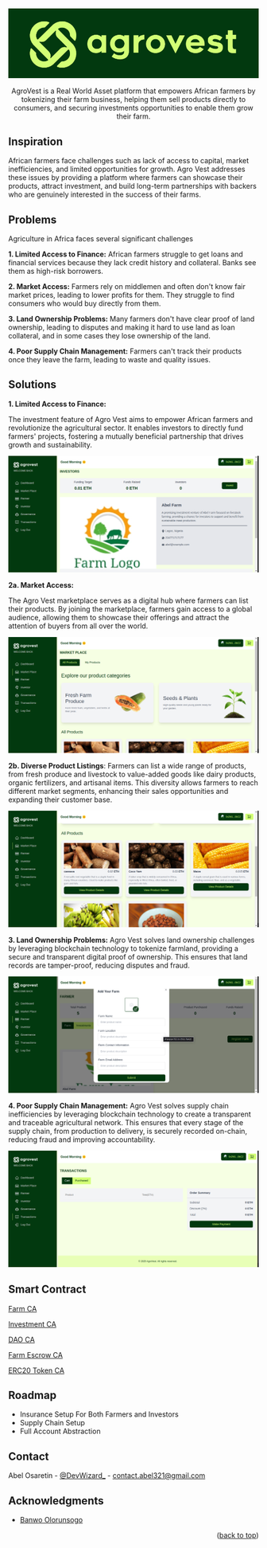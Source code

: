 <!-- Improved compatibility of back to top link: See: https://github.com/othneildrew/Best-README-Template/pull/73 -->

<a id="readme-top"></a>

<!--
*** Thanks for checking out the Best-README-Template. If you have a suggestion
*** that would make this better, please fork the repo and create a pull request
*** or simply open an issue with the tag "enhancement".
*** Don't forget to give the project a star!
*** Thanks again! Now go create something AMAZING! :D
-->

<!-- PROJECT SHIELDS -->
<!--
*** I'm using markdown "reference style" links for readability.
*** Reference links are enclosed in brackets [ ] instead of parentheses ( ).
*** See the bottom of this document for the declaration of the reference variables
*** for contributors-url, forks-url, etc. This is an optional, concise syntax you may use.
*** https://www.markdownguide.org/basic-syntax/#reference-style-links
-->

<!-- PROJECT LOGO -->
<br />
<div align="center">
  <a>
    <img src="images/agrovestLogo.png" alt="Logo">
  </a>

  <p align="center">
    AgroVest is a Real World Asset platform that empowers African farmers by tokenizing their farm business, helping them sell products directly to consumers, and securing investments opportunities to enable them grow their farm.

</div>

<!-- GETTING STARTED -->

## Inspiration

African farmers face challenges such as lack of access to capital, market inefficiencies, and limited opportunities for growth. Agro Vest addresses these issues by providing a platform where farmers can showcase their products, attract investment, and build long-term partnerships with backers who are genuinely interested in the success of their farms.

## Problems

Agriculture in Africa faces several significant challenges

**1. Limited Access to Finance:** African farmers struggle to get loans and financial services because they lack credit history and collateral. Banks see them as high-risk borrowers.

**2. Market Access:** Farmers rely on middlemen and often don't know fair market prices, leading to lower profits for them. They struggle to find consumers who would buy directly from them.

**3. Land Ownership Problems:** Many farmers don't have clear proof of land ownership, leading to disputes and making it hard to use land as loan collateral, and in some cases they lose ownership of the land.

**4. Poor Supply Chain Management:** Farmers can't track their products once they leave the farm, leading to waste and quality issues.

## Solutions

**1. Limited Access to Finance:**

The investment feature of Agro Vest aims to empower African farmers and revolutionize the agricultural sector. It enables investors to directly fund farmers' projects, fostering a mutually beneficial partnership that drives growth and sustainability.

<div align="left">
  <a>
    <img src="images/Investment.png" alt="Logo">
  </a>

<br />

**2a. Market Access:**

The Agro Vest marketplace serves as a digital hub where farmers can list their products. By joining the marketplace, farmers gain access to a global audience, allowing them to showcase their offerings and attract the attention of buyers from all over the world.

  <div align="left">
  <a>
    <img src="images/MarketPlace.png" alt="Logo">
  </a>

<br />

**2b. Diverse Product Listings**: Farmers can list a wide range of products, from fresh produce and livestock to value-added goods like dairy products, organic fertilizers, and artisanal items. This diversity allows farmers to reach different market segments, enhancing their sales opportunities and expanding their customer base.

  <div align="left">
  <a>
    <img src="images/DiverseProduct.png" alt="Logo">
  </a>

  <br/>

**3. Land Ownership Problems:**
Agro Vest solves land ownership challenges by leveraging blockchain technology to tokenize farmland, providing a secure and transparent digital proof of ownership. This ensures that land records are tamper-proof, reducing disputes and fraud.

  <div align="left">
  <a>
    <img src="images/AddFarm.png" alt="Logo">
  </a>

  <br/>

**4. Poor Supply Chain Management:** Agro Vest solves supply chain inefficiencies by leveraging blockchain technology to create a transparent and traceable agricultural network. This ensures that every stage of the supply chain, from production to delivery, is securely recorded on-chain, reducing fraud and improving accountability.

 <div align="left">
  <a>
    <img src="images/TransactionHistory.png" alt="Logo">
  </a>

  <br/>

<!-- ## How We Built It

- **Solidity Smart Contracts**
- **Scaffold ETH**
- **Optimisim**
- **The Graph**
- **Next Js**

## Challenges We Ran Into

- **Circles**::
- **The Graph**:
- **Scaffold ETH**: -->

## Smart Contract

[Farm CA](https://example.com)
<br />

[Investment CA](https://test.xfiscan.com/address/0x121A4e1708D02C4F8433E033605D389B58E40Ad2)

[DAO CA](https://example.com)

[Farm Escrow CA](https://test.xfiscan.com/contract/verify?id=0x6cfa015f4eac27c328951396791a93d29e84c237)

[ERC20 Token CA](https://test.xfiscan.com/token/0x994f29ce3A1d753983cd4Ebb0D84A1CE75ba5e1b)

<!-- ROADMAP -->

## Roadmap

- Insurance Setup For Both Farmers and Investors
- Supply Chain Setup
- Full Account Abstraction

<!-- CONTACT -->

## Contact

Abel Osaretin - [@DevWizard\_](https://x.com/DevWizard_) - contact.abel321@gmail.com

<!-- ACKNOWLEDGMENTS -->

## Acknowledgments

- [Banwo Olorunsogo](https://github.com/sogobanwo)

<p align="right">(<a href="#readme-top">back to top</a>)</p>

<!-- MARKDOWN LINKS & IMAGES -->
<!-- https://www.markdownguide.org/basic-syntax/#reference-style-links -->

[contributors-shield]: https://img.shields.io/github/contributors/github_username/repo_name.svg?style=for-the-badge
[contributors-url]: https://github.com/github_username/repo_name/graphs/contributors
[forks-shield]: https://img.shields.io/github/forks/github_username/repo_name.svg?style=for-the-badge
[forks-url]: https://github.com/github_username/repo_name/network/members
[stars-shield]: https://img.shields.io/github/stars/github_username/repo_name.svg?style=for-the-badge
[stars-url]: https://github.com/github_username/repo_name/stargazers
[issues-shield]: https://img.shields.io/github/issues/github_username/repo_name.svg?style=for-the-badge
[issues-url]: https://github.com/github_username/repo_name/issues
[license-shield]: https://img.shields.io/github/license/github_username/repo_name.svg?style=for-the-badge
[license-url]: https://github.com/github_username/repo_name/blob/master/LICENSE.txt
[linkedin-shield]: https://img.shields.io/badge/-LinkedIn-black.svg?style=for-the-badge&logo=linkedin&colorB=555
[linkedin-url]: https://linkedin.com/in/linkedin_username
[product-screenshot]: images/screenshot.png
[Next.js]: https://img.shields.io/badge/next.js-000000?style=for-the-badge&logo=nextdotjs&logoColor=white
[Next-url]: https://nextjs.org/
[React.js]: https://img.shields.io/badge/React-20232A?style=for-the-badge&logo=react&logoColor=61DAFB
[React-url]: https://reactjs.org/
[Vue.js]: https://img.shields.io/badge/Vue.js-35495E?style=for-the-badge&logo=vuedotjs&logoColor=4FC08D
[Vue-url]: https://vuejs.org/
[Angular.io]: https://img.shields.io/badge/Angular-DD0031?style=for-the-badge&logo=angular&logoColor=white
[Angular-url]: https://angular.io/
[Svelte.dev]: https://img.shields.io/badge/Svelte-4A4A55?style=for-the-badge&logo=svelte&logoColor=FF3E00
[Svelte-url]: https://svelte.dev/
[Laravel.com]: https://img.shields.io/badge/Laravel-FF2D20?style=for-the-badge&logo=laravel&logoColor=white
[Laravel-url]: https://laravel.com
[Bootstrap.com]: https://img.shields.io/badge/Bootstrap-563D7C?style=for-the-badge&logo=bootstrap&logoColor=white
[Bootstrap-url]: https://getbootstrap.com
[JQuery.com]: https://img.shields.io/badge/jQuery-0769AD?style=for-the-badge&logo=jquery&logoColor=white
[JQuery-url]: https://jquery.com
